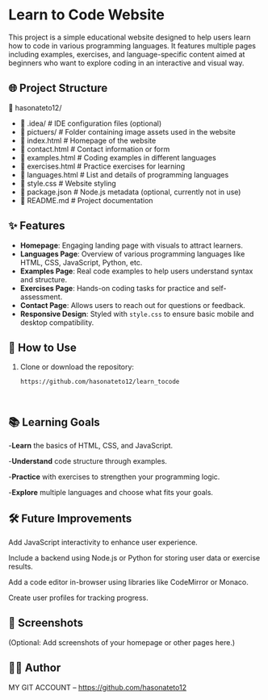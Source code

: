 # Learn to Code Website

This project is a simple educational website designed to help users learn how to code in various programming languages. It features multiple pages including examples, exercises, and language-specific content aimed at beginners who want to explore coding in an interactive and visual way.

## 🌐 Project Structure

📁 hasonateto12/
- 📁 .idea/ # IDE configuration files (optional)
- 📁 pictuers/ # Folder containing image assets used in the website
- 📄 index.html # Homepage of the website
- 📄 contact.html # Contact information or form
- 📄 examples.html # Coding examples in different languages
- 📄 exercises.html # Practice exercises for learning
- 📄 languages.html # List and details of programming languages
- 📄 style.css # Website styling
- 📄 package.json # Node.js metadata (optional, currently not in use)
- 📄 README.md # Project documentation



## ✨ Features

- **Homepage**: Engaging landing page with visuals to attract learners.
- **Languages Page**: Overview of various programming languages like HTML, CSS, JavaScript, Python, etc.
- **Examples Page**: Real code examples to help users understand syntax and structure.
- **Exercises Page**: Hands-on coding tasks for practice and self-assessment.
- **Contact Page**: Allows users to reach out for questions or feedback.
- **Responsive Design**: Styled with `style.css` to ensure basic mobile and desktop compatibility.

## 🚀 How to Use

1. Clone or download the repository:
   ```bash
   https://github.com/hasonateto12/learn_tocode




## 📚 Learning Goals
-**Learn** the basics of HTML, CSS, and JavaScript.

-**Understand** code structure through examples.

-**Practice** with exercises to strengthen your programming logic.

-**Explore** multiple languages and choose what fits your goals.



## 🛠️ Future Improvements
Add JavaScript interactivity to enhance user experience.

Include a backend using Node.js or Python for storing user data or exercise results.

Add a code editor in-browser using libraries like CodeMirror or Monaco.

Create user profiles for tracking progress.


## 📸 Screenshots
(Optional: Add screenshots of your homepage or other pages here.)


## 🧑‍💻 Author
MY GIT ACCOUNT – https://github.com/hasonateto12
